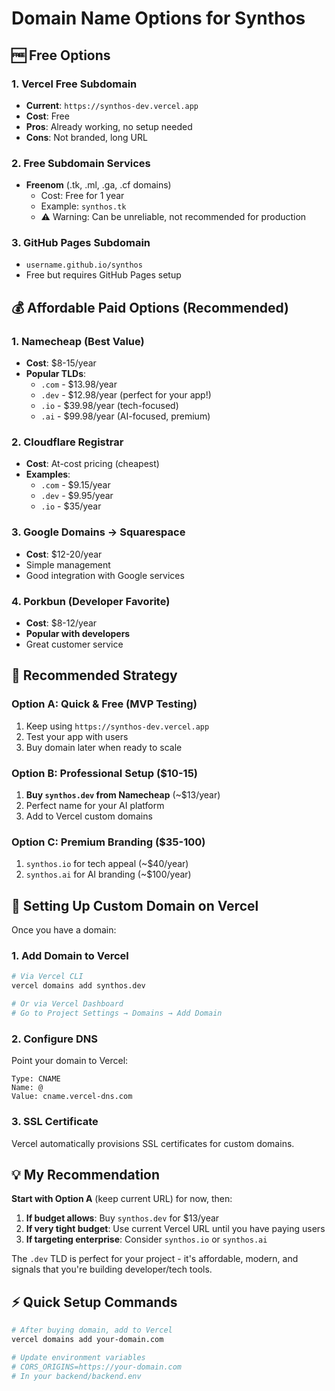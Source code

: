# Domain Name Options for Synthos

## 🆓 Free Options

### 1. Vercel Free Subdomain
- **Current**: `https://synthos-dev.vercel.app` 
- **Cost**: Free
- **Pros**: Already working, no setup needed
- **Cons**: Not branded, long URL

### 2. Free Subdomain Services
- **Freenom** (.tk, .ml, .ga, .cf domains)
  - Cost: Free for 1 year
  - Example: `synthos.tk`
  - ⚠️ Warning: Can be unreliable, not recommended for production

### 3. GitHub Pages Subdomain
- `username.github.io/synthos`
- Free but requires GitHub Pages setup

## 💰 Affordable Paid Options (Recommended)

### 1. Namecheap (Best Value)
- **Cost**: $8-15/year
- **Popular TLDs**:
  - `.com` - $13.98/year
  - `.dev` - $12.98/year (perfect for your app!)
  - `.io` - $39.98/year (tech-focused)
  - `.ai` - $99.98/year (AI-focused, premium)

### 2. Cloudflare Registrar
- **Cost**: At-cost pricing (cheapest)
- **Examples**:
  - `.com` - $9.15/year
  - `.dev` - $9.95/year
  - `.io` - $35/year

### 3. Google Domains → Squarespace
- **Cost**: $12-20/year
- Simple management
- Good integration with Google services

### 4. Porkbun (Developer Favorite)
- **Cost**: $8-12/year
- **Popular with developers**
- Great customer service

## 🎯 Recommended Strategy

### Option A: Quick & Free (MVP Testing)
1. Keep using `https://synthos-dev.vercel.app`
2. Test your app with users
3. Buy domain later when ready to scale

### Option B: Professional Setup ($10-15)
1. **Buy `synthos.dev` from Namecheap** (~$13/year)
2. Perfect name for your AI platform
3. Add to Vercel custom domains

### Option C: Premium Branding ($35-100)
1. `synthos.io` for tech appeal (~$40/year)
2. `synthos.ai` for AI branding (~$100/year)

## 🚀 Setting Up Custom Domain on Vercel

Once you have a domain:

### 1. Add Domain to Vercel
```bash
# Via Vercel CLI
vercel domains add synthos.dev

# Or via Vercel Dashboard
# Go to Project Settings → Domains → Add Domain
```

### 2. Configure DNS
Point your domain to Vercel:
```
Type: CNAME
Name: @
Value: cname.vercel-dns.com
```

### 3. SSL Certificate
Vercel automatically provisions SSL certificates for custom domains.

## 💡 My Recommendation

**Start with Option A** (keep current URL) for now, then:

1. **If budget allows**: Buy `synthos.dev` for $13/year
2. **If very tight budget**: Use current Vercel URL until you have paying users
3. **If targeting enterprise**: Consider `synthos.io` or `synthos.ai`

The `.dev` TLD is perfect for your project - it's affordable, modern, and signals that you're building developer/tech tools.

## ⚡ Quick Setup Commands

```bash
# After buying domain, add to Vercel
vercel domains add your-domain.com

# Update environment variables
# CORS_ORIGINS=https://your-domain.com
# In your backend/backend.env
``` 